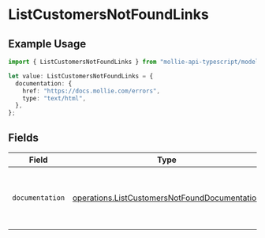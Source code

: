 # ListCustomersNotFoundLinks

## Example Usage

```typescript
import { ListCustomersNotFoundLinks } from "mollie-api-typescript/models/operations";

let value: ListCustomersNotFoundLinks = {
  documentation: {
    href: "https://docs.mollie.com/errors",
    type: "text/html",
  },
};
```

## Fields

| Field                                                                                                          | Type                                                                                                           | Required                                                                                                       | Description                                                                                                    |
| -------------------------------------------------------------------------------------------------------------- | -------------------------------------------------------------------------------------------------------------- | -------------------------------------------------------------------------------------------------------------- | -------------------------------------------------------------------------------------------------------------- |
| `documentation`                                                                                                | [operations.ListCustomersNotFoundDocumentation](../../models/operations/listcustomersnotfounddocumentation.md) | :heavy_check_mark:                                                                                             | The URL to the generic Mollie API error handling guide.                                                        |